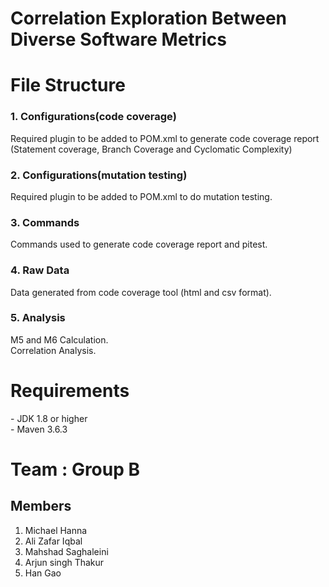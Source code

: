 # Correlation Exploration Between Diverse Software Metrics

<h1> File Structure </h1>

<h3>1. Configurations(code coverage)</h3>
Required plugin to be added to POM.xml to generate code coverage report (Statement coverage, Branch Coverage and Cyclomatic Complexity)

<h3>	2. Configurations(mutation testing)</h3> 
Required plugin to be added to POM.xml to do mutation testing. 

<h3>	3. Commands</h3>
Commands used to generate code coverage report and pitest.

<h3>	4. Raw Data</h3>
Data generated from code coverage tool (html and csv format). 

<h3>	5. Analysis</h3>
M5 and M6 Calculation. <br>
Correlation Analysis.

<h1> Requirements </h1>
- JDK 1.8 or higher <br>
- Maven 3.6.3

<h1> Team : Group B </h1>
  
<h2> Members </h2>

1. Michael Hanna
2. Ali Zafar Iqbal
3. Mahshad Saghaleini
4. Arjun singh Thakur
5. Han Gao

